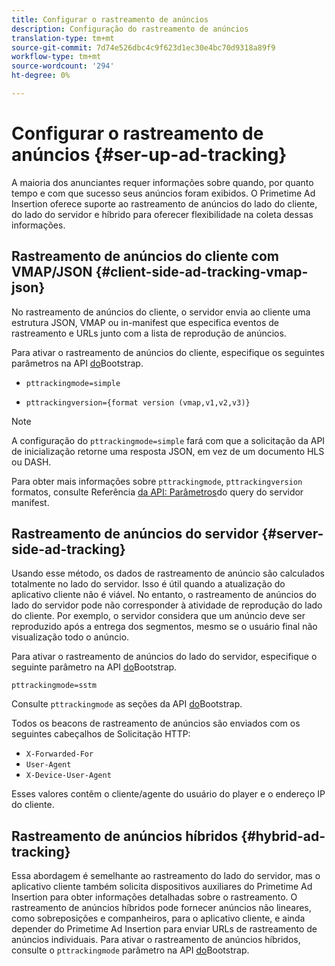 ```yaml
---
title: Configurar o rastreamento de anúncios
description: Configuração do rastreamento de anúncios
translation-type: tm+mt
source-git-commit: 7d74e526dbc4c9f623d1ec30e4bc70d9318a89f9
workflow-type: tm+mt
source-wordcount: '294'
ht-degree: 0%

---
```



# Configurar o rastreamento de anúncios {#ser-up-ad-tracking}

A maioria dos anunciantes requer informações sobre quando, por quanto tempo e com que sucesso seus anúncios foram exibidos. O Primetime Ad Insertion oferece suporte ao rastreamento de anúncios do lado do cliente, do lado do servidor e híbrido para oferecer flexibilidade na coleta dessas informações.

## Rastreamento de anúncios do cliente com VMAP/JSON {#client-side-ad-tracking-vmap-json}

No rastreamento de anúncios do cliente, o servidor envia ao cliente uma estrutura JSON, VMAP ou in-manifest que especifica eventos de rastreamento e URLs junto com a lista de reprodução de anúncios.

Para ativar o rastreamento de anúncios do cliente, especifique os seguintes parâmetros na API [do](/help/dynamic-ad-insertion/msapi-topics/ms-getting-started/ms-api-query-params.md)Bootstrap.

* `pttrackingmode=simple`

* `pttrackingversion={format version (vmap,v1,v2,v3)}`

>[!NOTE]
>
>A configuração do `pttrackingmode=simple` fará com que a solicitação da API de inicialização retorne uma resposta JSON, em vez de um documento HLS ou DASH.

Para obter mais informações sobre `pttrackingmode`, `pttrackingversion` formatos, consulte Referência [da API: Parâmetros](/help/dynamic-ad-insertion/msapi-topics/ms-getting-started/ms-api-query-params.md)do query do servidor manifest.

## Rastreamento de anúncios do servidor {#server-side-ad-tracking}

Usando esse método, os dados de rastreamento de anúncio são calculados totalmente no lado do servidor. Isso é útil quando a atualização do aplicativo cliente não é viável. No entanto, o rastreamento de anúncios do lado do servidor pode não corresponder à atividade de reprodução do lado do cliente. Por exemplo, o servidor considera que um anúncio deve ser reproduzido após a entrega dos segmentos, mesmo se o usuário final não visualização todo o anúncio.

Para ativar o rastreamento de anúncios do lado do servidor, especifique o seguinte parâmetro na API [do](/help/dynamic-ad-insertion/msapi-topics/ms-getting-started/ms-api-query-params.md)Bootstrap.

`pttrackingmode=sstm`

Consulte `pttrackingmode` as seções da API [do](/help/dynamic-ad-insertion/msapi-topics/ms-getting-started/ms-api-query-params.md)Bootstrap.

Todos os beacons de rastreamento de anúncios são enviados com os seguintes cabeçalhos de Solicitação HTTP:

* `X-Forwarded-For`
* `User-Agent`
* `X-Device-User-Agent`

Esses valores contêm o cliente/agente do usuário do player e o endereço IP do cliente.

## Rastreamento de anúncios híbridos {#hybrid-ad-tracking}

Essa abordagem é semelhante ao rastreamento do lado do servidor, mas o aplicativo cliente também solicita dispositivos auxiliares do Primetime Ad Insertion para obter informações detalhadas sobre o rastreamento. O rastreamento de anúncios híbridos pode fornecer anúncios não lineares, como sobreposições e companheiros, para o aplicativo cliente, e ainda depender do Primetime Ad Insertion para enviar URLs de rastreamento de anúncios individuais.
Para ativar o rastreamento de anúncios híbridos, consulte o `pttrackingmode` parâmetro na API [do](/help/dynamic-ad-insertion/msapi-topics/ms-getting-started/ms-api-query-params.md)Bootstrap.
